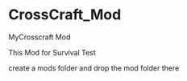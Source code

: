 # CrossCraft_Mod
MyCrosscraft Mod

This Mod for Survival Test

create a mods folder and drop the mod folder there
